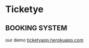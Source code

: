 # Ticketye
## BOOKING SYSTEM




our demo [ticketyapp.herokuapp.com](https://ticketyeapp.herokuapp.com/)
